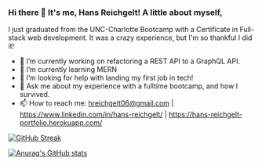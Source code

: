 ### Hi there 👋 It's me, Hans Reichgelt! A little about myself, 

I just graduated from the UNC-Charlotte Bootcamp with a Certificate in Full-stack web development. It was a crazy experience, but I'm so thankful I did it! 


- 🔭 I’m currently working on refactoring a REST API to a GraphQL API. 
- 🌱 I’m currently learning MERN
- 🤔 I’m looking for help with landing my first job in tech! 
- 💬 Ask me about my experience with a fulltime bootcamp, and how I survived.
- 📫 How to reach me: hreichgelt06@gmail.com | https://www.linkedin.com/in/hans-reichgelt/ | https://hans-reichgelt-portfolio.herokuapp.com/


[![GitHub Streak](http://github-readme-streak-stats.herokuapp.com?user=hreichgelt&theme=dracula)](https://git.io/streak-stats)

[![Anurag's GitHub stats](https://github-readme-stats.vercel.app/api?username=hreichgelt&theme=dracula)](https://github.com/hreichgelt/github-readme-stats)
